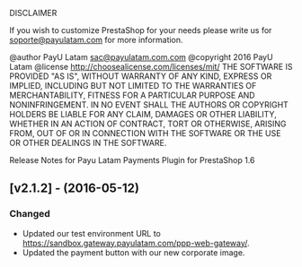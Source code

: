 DISCLAIMER

If you wish to customize PrestaShop for your
needs please write us for soporte@payulatam.com for more information.

@author PayU Latam <sac@payulatam.com.com>
@copyright 2016 PayU Latam
@license http://choosealicense.com/licenses/mit/
THE SOFTWARE IS PROVIDED "AS IS", WITHOUT WARRANTY OF ANY KIND, EXPRESS OR
IMPLIED, INCLUDING BUT NOT LIMITED TO THE WARRANTIES OF MERCHANTABILITY,
FITNESS FOR A PARTICULAR PURPOSE AND NONINFRINGEMENT. IN NO EVENT SHALL THE
AUTHORS OR COPYRIGHT HOLDERS BE LIABLE FOR ANY CLAIM, DAMAGES OR OTHER
LIABILITY, WHETHER IN AN ACTION OF CONTRACT, TORT OR OTHERWISE, ARISING FROM,
OUT OF OR IN CONNECTION WITH THE SOFTWARE OR THE USE OR OTHER DEALINGS IN THE
SOFTWARE.

Release Notes for Payu Latam Payments Plugin for PrestaShop 1.6


## [v2.1.2] - (2016-05-12)
### Changed
- Updated our test environment URL to https://sandbox.gateway.payulatam.com/ppp-web-gateway/.
- Updated the payment button with our new corporate image. 



